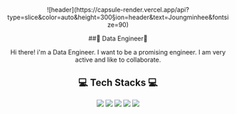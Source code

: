 <div align="center">
![header](https://capsule-render.vercel.app/api?type=slice&color=auto&height=300&section=header&text=Joungminhee&fontsize=90)


##🌷 Data Engineer🌷

Hi there! i'm a Data Engineer.
I want to be a promising engineer.
I am very active and like to collaborate.


  
## 💻 Tech Stacks 💻

<img src="https://img.shields.io/badge/Python-3766AB?style=flat-square&logo=Python&logoColor=white"/></a>
<img src="https://img.shields.io/badge/oracle-F80000?style=flat-square&logo=Oracle&logoColor&logoColor=white"/></a>
<img src="https://img.shields.io/badge/R-276DC3?style=flat-square&logo=R&logoColor&logoColor=white"/></a>
<img src="https://img.shields.io/badge/Visual Studio Code-5C2D91?style=flat-square&logo=Visual Studio Code&logoColor&logoColor=white"/></a>
<img src="https://img.shields.io/badge/Jupyter Notebook-F37626?style=flat-square&logo=Jupyter&logoColor=white"/></a>

 </div>
